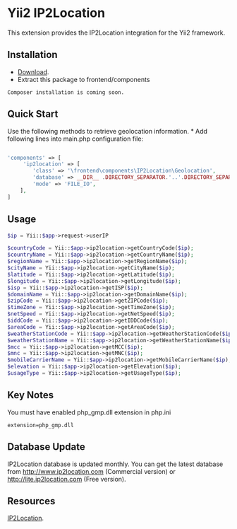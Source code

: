 Yii2 IP2Location
=======================
This extension provides the IP2Location integration for the Yii2 framework.

Installation
------------
*   [Download](http://www.yiiframework.com/extension/yii2-ip2location/files/IP2Location.zip).
*   Extract this package to frontend/components

``` Composer installation is coming soon. ```

Quick Start
-----------

Use the following methods to retrieve geolocation information. * Add following lines into main.php configuration file:
```php

'components' => [
     'ip2location' => [
        'class' => '\frontend\components\IP2Location\Geolocation',
        'database' => __DIR__ .DIRECTORY_SEPARATOR.'..'.DIRECTORY_SEPARATOR.'components'.DIRECTORY_SEPARATOR.'IP2Location'.DIRECTORY_SEPARATOR.'IP2LOCATION-LITE-DB1.BIN',
        'mode' => 'FILE_IO',
    ],
]
```

Usage
-----
```php
$ip = Yii::$app->request->userIP

$countryCode = Yii::$app->ip2location->getCountryCode($ip);
$countryName = Yii::$app->ip2location->getCountryName($ip);
$regionName = Yii::$app->ip2location->getRegionName($ip);
$cityName = Yii::$app->ip2location->getCityName($ip);
$latitude = Yii::$app->ip2location->getLatitude($ip);
$longitude = Yii::$app->ip2location->getLongitude($ip);
$isp = Yii::$app->ip2location->getISP($ip);
$domainName = Yii::$app->ip2location->getDomainName($ip);
$zipCode = Yii::$app->ip2location->getZIPCode($ip);
$timeZone = Yii::$app->ip2location->getTimeZone($ip);
$netSpeed = Yii::$app->ip2location->getNetSpeed($ip);
$iddCode = Yii::$app->ip2location->getIDDCode($ip);
$areaCode = Yii::$app->ip2location->getAreaCode($ip);
$weatherStationCode = Yii::$app->ip2location->getWeatherStationCode($ip);
$weatherStationName = Yii::$app->ip2location->getWeatherStationName($ip);
$mcc = Yii::$app->ip2location->getMCC($ip);
$mnc = Yii::$app->ip2location->getMNC($ip);
$mobileCarrierName = Yii::$app->ip2location->getMobileCarrierName($ip);
$elevation = Yii::$app->ip2location->getElevation($ip);
$usageType = Yii::$app->ip2location->getUsageType($ip);
```
Key Notes
---------

You must have enabled php_gmp.dll extension in php.ini
```
extension=php_gmp.dll
```


Database Update
---------------

IP2Location database is updated monthly. You can get the latest database from http://www.ip2location.com (Commercial version) or http://lite.ip2location.com (Free version).

Resources
---------
[IP2Location](http://www.ip2location.com/).

